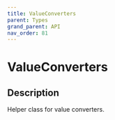 ```yaml
---
title: ValueConverters
parent: Types
grand_parent: API
nav_order: 81
---
```

# ValueConverters
## Description
Helper class for value converters.

